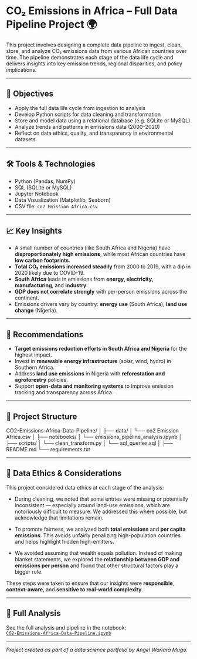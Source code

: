 # CO₂ Emissions in Africa – Full Data Pipeline Project 🌍

This project involves designing a complete data pipeline to ingest, clean, store, and analyze CO₂ emissions data from various African countries over time. The pipeline demonstrates each stage of the data life cycle and delivers insights into key emission trends, regional disparities, and policy implications.

---

## 📌 Objectives

- Apply the full data life cycle from ingestion to analysis
- Develop Python scripts for data cleaning and transformation
- Store and model data using a relational database (e.g. SQLite or MySQL)
- Analyze trends and patterns in emissions data (2000–2020)
- Reflect on data ethics, quality, and transparency in environmental datasets

---

## 🛠 Tools & Technologies

- Python (Pandas, NumPy)
- SQL (SQLite or MySQL)
- Jupyter Notebook
- Data Visualization (Matplotlib, Seaborn)
- CSV file: `co2 Emission Africa.csv`

---

## 📈 Key Insights

- A small number of countries (like South Africa and Nigeria) have **disproportionately high emissions**, while most African countries have **low carbon footprints**.
- **Total CO₂ emissions increased steadily** from 2000 to 2019, with a dip in 2020 likely due to COVID-19.
- **South Africa** leads in emissions from **energy, electricity, manufacturing**, and **industry**.
- **GDP does not correlate strongly** with per-person emissions across the continent.
- Emissions drivers vary by country: **energy use** (South Africa), **land use change** (Nigeria).

---

## 🎯 Recommendations

- **Target emissions reduction efforts in South Africa and Nigeria** for the highest impact.
- Invest in **renewable energy infrastructure** (solar, wind, hydro) in Southern Africa.
- Address **land use emissions** in Nigeria with **reforestation and agroforestry** policies.
- Support **open-data and monitoring systems** to improve emission tracking and transparency across Africa.

---

## 📂 Project Structure

 CO2-Emissions-Africa-Data-Pipeline/
│
├── data/
│ └── co2 Emission Africa.csv
│
├── notebooks/
│ └── emissions_pipeline_analysis.ipynb
│
├── scripts/
│ └── clean_transform.py
│ └── sql_queries.sql
│
├── README.md
└── requirements.txt

---

## 🧭 Data Ethics & Considerations

This project considered data ethics at each stage of the analysis:

- During cleaning, we noted that some entries were missing or potentially inconsistent — especially around land-use emissions, which are notoriously difficult to measure. We addressed this where possible, but acknowledge that limitations remain.

- To promote fairness, we analyzed both **total emissions** and **per capita emissions**. This avoids unfairly penalizing high-population countries and helps highlight hidden high-emitters.

- We avoided assuming that wealth equals pollution. Instead of making blanket statements, we explored the **relationship between GDP and emissions per person** and found that other structural factors play a bigger role.

These steps were taken to ensure that our insights were **responsible**, **context-aware**, and **sensitive to real-world complexity**.

---

## 📎 Full Analysis

See the full analysis and pipeline in the notebook:  
[`CO2-Emissions-Africa-Data-Pipeline.ipynb`](CO2-Emissions-Africa-Data-Pipeline.ipynb)

---

*Project created as part of a data science portfolio by Angel Wariara Mugo.*

